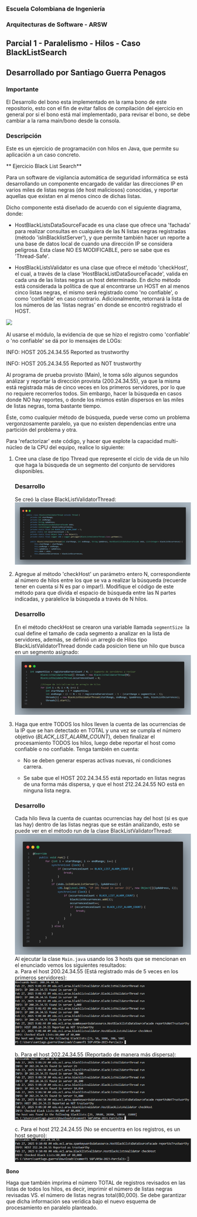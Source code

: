 
### Escuela Colombiana de Ingeniería
### Arquitecturas de Software - ARSW
## Parcial 1 - Paralelismo - Hilos - Caso BlackListSearch
## Desarrollado por Santiago Guerra Penagos
### Importante
El Desarrollo del bono esta implementado en la rama bono de este repositorio, esto con el fin de evitar fallos de compilación del ejercicio en general por si el bono está mal implementado, para revisar el bono, se debe cambiar a la rama main/bono desde la consola.
### Descripción
  Este es un ejercicio de programación con hilos en Java, que permite su aplicación a un caso concreto.
  
** Ejercicio Black List Search**


Para un software de vigilancia automática de seguridad informática se está desarrollando un componente encargado de validar las direcciones IP en varios miles de listas negras (de host maliciosos) conocidas, y reportar aquellas que existan en al menos cinco de dichas listas. 

Dicho componente está diseñado de acuerdo con el siguiente diagrama, donde:

- HostBlackListsDataSourceFacade es una clase que ofrece una 'fachada' para realizar consultas en cualquiera de las N listas negras registradas (método 'isInBlacklistServer'), y que permite también hacer un reporte a una base de datos local de cuando una dirección IP se considera peligrosa. Esta clase NO ES MODIFICABLE, pero se sabe que es 'Thread-Safe'.

- HostBlackListsValidator es una clase que ofrece el método 'checkHost', el cual, a través de la clase 'HostBlackListDataSourceFacade', valida en cada una de las listas negras un host determinado. En dicho método está considerada la política de que al encontrarse un HOST en al menos cinco listas negras, el mismo será registrado como 'no confiable', o como 'confiable' en caso contrario. Adicionalmente, retornará la lista de los números de las 'listas negras' en donde se encontró registrado el HOST.

![](img/Model.png)

Al usarse el módulo, la evidencia de que se hizo el registro como 'confiable' o 'no confiable' se dá por lo mensajes de LOGs:

INFO: HOST 205.24.34.55 Reported as trustworthy

INFO: HOST 205.24.34.55 Reported as NOT trustworthy


Al programa de prueba provisto (Main), le toma sólo algunos segundos análizar y reportar la dirección provista (200.24.34.55), ya que la misma está registrada más de cinco veces en los primeros servidores, por lo que no requiere recorrerlos todos. Sin embargo, hacer la búsqueda en casos donde NO hay reportes, o donde los mismos están dispersos en las miles de listas negras, toma bastante tiempo.

Éste, como cualquier método de búsqueda, puede verse como un problema vergonzosamente paralelo, ya que no existen dependencias entre una partición del problema y otra.

Para 'refactorizar' este código, y hacer que explote la capacidad multi-núcleo de la CPU del equipo, realice lo siguiente:

1. Cree una clase de tipo Thread que represente el ciclo de vida de un hilo que haga la búsqueda de un segmento del conjunto de servidores disponibles. </br>
	### Desarrollo
	Se creó la clase BlackListValidatorThread: 
	![](/img/1.png)

2. Agregue al método 'checkHost' un parámetro entero N, correspondiente al número de hilos entre los que se va a realizar la búsqueda (recuerde tener en cuenta si N es par o impar!). Modifique el código de este método para que divida el espacio de búsqueda entre las N partes indicadas, y paralelice la búsqueda a través de N hilos. </br>
	### Desarrollo
	En el método checkHost se crearon una variable llamada ```segmentSize ```la cual define el tamaño de cada segmento a analizar en la lista de servidores, además, se definió un arreglo de Hilos tipo BlackListValidatorThread donde cada posicion tiene un hilo que busca en un segmento asignado:
	![](/img/2.png)


3. Haga que entre TODOS los hilos lleven la cuenta de las ocurrencias de la IP que se han detectado en TOTAL y una vez se cumpla el número objetivo (_BLACK_LIST_ALARM_COUNT_), deben finalizar el procesamiento TODOS los hilos, luego debe reportar el host como confiable o no confiable. Tenga también en cuenta:  

	* No se deben generar esperas activas nuevas, ni condiciones carrera. 
	
	* Se sabe que el HOST 202.24.34.55 está reportado en listas negras de una forma más dispersa, y que el host 212.24.24.55 NO está en ninguna lista negra.
	### Desarrollo
	Cada hilo lleva la cuenta de cuantas ocurrencias hay del host (si es que las hay) dentro de las listas negras que se están analizando, esto se puede ver en el método run de la clase BlackListValidatorThread:
	![](/img/3.png)
	Al ejecutar la clase ```Main.java``` usando los 3 hosts que se mencionan en el enunciado vemos los siguientes resultados: </br>
	a. Para el host 200.24.34.55 (Está registrado más de 5 veces en los primeros servidores):
	![](/img/4.png)

	b. Para el host 202.24.34.55 (Reportado de manera más dispersa):
	![](/img/5.png)

	c. Para el host 212.24.24.55 (No se encuentra en los registros, es un host seguro):
	![](/img/6.png)



**Bono**

Haga que también imprima el número TOTAL de registros revisados en las listas de todos los hilos, es decir, imprimir el número de listas negras revisadas VS. el número de listas negras total(80,000). Se debe garantizar que dicha información sea verídica bajo el nuevo esquema de procesamiento en paralelo planteado.